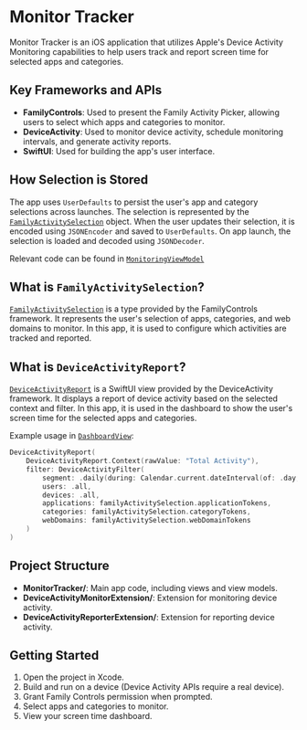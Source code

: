 # Monitor Tracker

Monitor Tracker is an iOS application that utilizes Apple's Device Activity Monitoring capabilities to help users track and report screen time for selected apps and categories.

## Key Frameworks and APIs

- **FamilyControls**: Used to present the Family Activity Picker, allowing users to select which apps and categories to monitor.
- **DeviceActivity**: Used to monitor device activity, schedule monitoring intervals, and generate activity reports.
- **SwiftUI**: Used for building the app's user interface.

## How Selection is Stored

The app uses `UserDefaults` to persist the user's app and category selections across launches. The selection is represented by the [`FamilyActivitySelection`](https://developer.apple.com/documentation/familycontrols/familyactivityselection) object. When the user updates their selection, it is encoded using `JSONEncoder` and saved to `UserDefaults`. On app launch, the selection is loaded and decoded using `JSONDecoder`.

Relevant code can be found in [`MonitoringViewModel`](MonitorTracker/ViewModel/MonitorViewModel.swift)

## What is `FamilyActivitySelection`?

[`FamilyActivitySelection`](https://developer.apple.com/documentation/familycontrols/familyactivityselection) is a type provided by the FamilyControls framework. It represents the user's selection of apps, categories, and web domains to monitor. In this app, it is used to configure which activities are tracked and reported.

## What is `DeviceActivityReport`?

[`DeviceActivityReport`](https://developer.apple.com/documentation/deviceactivity/deviceactivityreport) is a SwiftUI view provided by the DeviceActivity framework. It displays a report of device activity based on the selected context and filter. In this app, it is used in the dashboard to show the user's screen time for the selected apps and categories.

Example usage in [`DashboardView`](MonitorTracker/Views/DashboardView.swift):

```swift
DeviceActivityReport(
    DeviceActivityReport.Context(rawValue: "Total Activity"),
    filter: DeviceActivityFilter(
        segment: .daily(during: Calendar.current.dateInterval(of: .day, for: .now)!),
        users: .all,
        devices: .all,
        applications: familyActivitySelection.applicationTokens,
        categories: familyActivitySelection.categoryTokens,
        webDomains: familyActivitySelection.webDomainTokens
    )
)
```

## Project Structure

- **MonitorTracker/**: Main app code, including views and view models.
- **DeviceActivityMonitorExtension/**: Extension for monitoring device activity.
- **DeviceActivityReporterExtension/**: Extension for reporting device activity.

## Getting Started

1. Open the project in Xcode.
2. Build and run on a device (Device Activity APIs require a real device).
3. Grant Family Controls permission when prompted.
4. Select apps and categories to monitor.
5. View your screen time dashboard.

